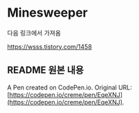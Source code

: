 # Minesweeper
다음 링크에서 가져옴

https://wsss.tistory.com/1458

## README 원본 내용
A Pen created on CodePen.io. Original URL: [https://codepen.io/creme/pen/EqeXNJ](https://codepen.io/creme/pen/EqeXNJ).


